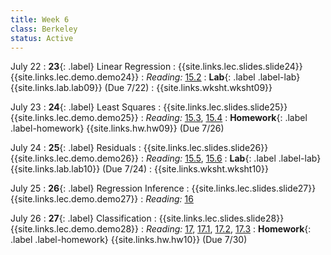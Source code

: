 ```yaml
---
title: Week 6
class: Berkeley
status: Active
---
```


July 22
: **23**{: .label} Linear Regression
    : {{site.links.lec.slides.slide24}} {{site.links.lec.demo.demo24}}
: _Reading:_ [15.2](https://inferentialthinking.com/chapters/15/2/Regression_Line.html)
: **Lab**{: .label .label-lab} {{site.links.lab.lab09}} (Due 7/22)
: {{site.links.wksht.wksht09}}

July 23
: **24**{: .label} Least Squares
    : {{site.links.lec.slides.slide25}} {{site.links.lec.demo.demo25}}
: _Reading:_ [15.3](https://inferentialthinking.com/chapters/15/3/Method_of_Least_Squares.html), [15.4](https://inferentialthinking.com/chapters/15/4/Least_Squares_Regression.html)
: **Homework**{: .label .label-homework} {{site.links.hw.hw09}} (Due 7/26)

July 24
: **25**{: .label} Residuals
    : {{site.links.lec.slides.slide26}} {{site.links.lec.demo.demo26}}
: _Reading:_ [15.5](https://inferentialthinking.com/chapters/15/5/Visual_Diagnostics.html), [15.6](https://inferentialthinking.com/chapters/15/6/Numerical_Diagnostics.html)
: **Lab**{: .label .label-lab} {{site.links.lab.lab10}} (Due 7/24)
: {{site.links.wksht.wksht10}}

July 25
: **26**{: .label} Regression Inference
    : {{site.links.lec.slides.slide27}} {{site.links.lec.demo.demo27}}
: _Reading:_ [16](https://inferentialthinking.com/chapters/16/Inference_for_Regression.html)

July 26
: **27**{: .label} Classification
    : {{site.links.lec.slides.slide28}} {{site.links.lec.demo.demo28}}
: _Reading:_ [17](https://inferentialthinking.com/chapters/17/Classification.html), [17.1](https://inferentialthinking.com/chapters/17/1/Nearest_Neighbors.html), [17.2](https://inferentialthinking.com/chapters/17/2/Training_and_Testing.html), [17.3](https://inferentialthinking.com/chapters/17/3/Rows_of_Tables.html)
: **Homework**{: .label .label-homework} {{site.links.hw.hw10}} (Due 7/30)
